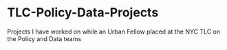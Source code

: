 # TLC-Policy-Data-Projects
Projects I have worked on while an Urban Fellow placed at the NYC TLC on the Policy and Data teams
